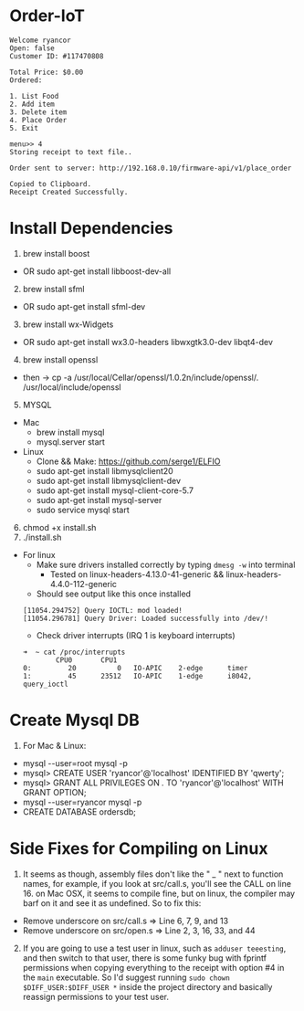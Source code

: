# Order-IoT
```
Welcome ryancor
Open: false
Customer ID: #117470808

Total Price: $0.00
Ordered:

1. List Food
2. Add item
3. Delete item
4. Place Order
5. Exit

menu>> 4
Storing receipt to text file..

Order sent to server: http://192.168.0.10/firmware-api/v1/place_order

Copied to Clipboard.
Receipt Created Successfully.
```

# Install Dependencies
1. brew install boost
  - OR sudo apt-get install libboost-dev-all
2. brew install sfml
  - OR sudo apt-get install sfml-dev
3. brew install wx-Widgets
  - OR sudo apt-get install wx3.0-headers libwxgtk3.0-dev libqt4-dev
4. brew install openssl
  - then -> cp -a /usr/local/Cellar/openssl/1.0.2n/include/openssl/. /usr/local/include/openssl
5. MYSQL
  - Mac
    - brew install mysql
    - mysql.server start
  - Linux
    - Clone && Make: https://github.com/serge1/ELFIO
    - sudo apt-get install libmysqlclient20
    - sudo apt-get install libmysqlclient-dev
    - sudo apt-get install mysql-client-core-5.7
    - sudo apt-get install mysql-server
    - sudo service mysql start
6. chmod +x install.sh
7. ./install.sh
  - For linux
    - Make sure drivers installed correctly by typing `dmesg -w` into terminal
      - Tested on linux-headers-4.13.0-41-generic && linux-headers-4.4.0-112-generic
    - Should see output like this once installed
    ```
    [11054.294752] Query IOCTL: mod loaded!
    [11054.296781] Query Driver: Loaded successfully into /dev/!
    ```
    - Check driver interrupts (IRQ 1 is keyboard interrupts)
    ```
    ➜  ~ cat /proc/interrupts
            CPU0       CPU1       
    0:         20          0   IO-APIC    2-edge      timer
    1:         45      23512   IO-APIC    1-edge      i8042, query_ioctl
    ```

# Create Mysql DB
1. For Mac & Linux:
  - mysql --user=root mysql -p
  - mysql> CREATE USER 'ryancor'@'localhost' IDENTIFIED BY 'qwerty';
  - mysql> GRANT ALL PRIVILEGES ON *.* TO 'ryancor'@'localhost' WITH GRANT OPTION;
  - mysql --user=ryancor mysql -p
  - CREATE DATABASE ordersdb;

# Side Fixes for Compiling on Linux
1. It seems as though, assembly files don't like the " _ " next to function names,
for example, if you look at src/call.s, you'll see the CALL on line 16. on Mac OSX, it
seems to compile fine, but on linux, the compiler may barf on it and see it as
undefined. So to fix this:
  - Remove underscore on src/call.s => Line 6, 7, 9, and 13
  - Remove underscore on src/open.s => Line 2, 3, 16, 33, and 44
2. If you are going to use a test user in linux, such as `adduser teeesting`, and
then switch to that user, there is some funky bug with fprintf permissions when
copying everything to the receipt with option #4 in the `main` executable. So I'd
suggest running `sudo chown $DIFF_USER:$DIFF_USER *` inside the project directory
and basically reassign permissions to your test user.
